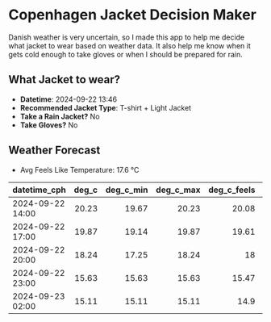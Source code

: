 
# Copenhagen Jacket Decision Maker

Danish weather is very uncertain, so I made this app to help me decide what jacket to wear based on weather data. 
It also help me know when it gets cold enough to take gloves or when I should be prepared for rain.

## What Jacket to wear?

- **Datetime**: 2024-09-22 13:46
- **Recommended Jacket Type**: T-shirt + Light Jacket
- **Take a Rain Jacket?** No
- **Take Gloves?** No

## Weather Forecast
- Avg Feels Like Temperature: 17.6 °C

| datetime_cph     |   deg_c |   deg_c_min |   deg_c_max |   deg_c_feels | weather   | wind   | rain   |
|:-----------------|--------:|------------:|------------:|--------------:|:----------|:-------|:-------|
| 2024-09-22 14:00 |   20.23 |       19.67 |       20.23 |         20.08 | Clouds    | Low    | None   |
| 2024-09-22 17:00 |   19.87 |       19.14 |       19.87 |         19.61 | Clouds    | Low    | None   |
| 2024-09-22 20:00 |   18.24 |       17.25 |       18.24 |         18    | Clouds    | Low    | None   |
| 2024-09-22 23:00 |   15.63 |       15.63 |       15.63 |         15.47 | Clear     | Low    | None   |
| 2024-09-23 02:00 |   15.11 |       15.11 |       15.11 |         14.9  | Clear     | Low    | None   |
        